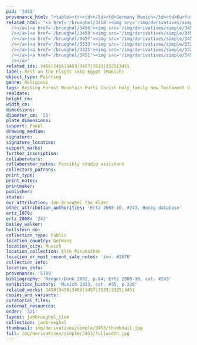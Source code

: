 ```yaml
---
pid: '3453'
provenance_html: "<table><tr><td></td><td>Germany Munich</td><td>Kurfürstlichen Gallery</td></tr></table>"
related_html: "<a href='/brueghel/3458'><img src='/img/derivatives/simple/3458/thumbnail.jpg'
  /></a>|<a href='/brueghel/3456'><img src='/img/derivatives/simple/3456/thumbnail.jpg'
  /></a>|<a href='/brueghel/3459'><img src='/img/derivatives/simple/3459/thumbnail.jpg'
  /></a>|<a href='/brueghel/3457'><img src='/img/derivatives/simple/3457/thumbnail.jpg'
  /></a>|<a href='/brueghel/3533'><img src='/img/derivatives/simple/3533/thumbnail.jpg'
  /></a>|<a href='/brueghel/3325'><img src='/img/derivatives/simple/3325/thumbnail.jpg'
  /></a>|<a href='/brueghel/3451'><img src='/img/derivatives/simple/3451/thumbnail.jpg'
  /></a>"
related_ids: 3458|3456|3459|3457|3533|3325|3451
label: Rest on the Flight into Egypt (Munich)
object_type: Painting
genre: Religious
tags: Resting Forest Mountain Putti Christ Holy_family New_Testament Virgin_Mary
realdate:
height_cm:
width_cm:
dimensions:
diameter_cm: '21'
plate_dimensions:
support: Panel
drawing_medium:
signature:
signature_location:
support_marks:
further_inscription:
collaborators:
collaborator_notes: Possibly studio assistant
collectors_patrons:
print_type:
print_notes:
printmaker:
publisher:
states:
our_attribution: Jan Brueghel the Elder
other_attribution_authorities: 'Ertz 2008-10, #243, Honig database'
ertz_1979:
ertz_2008: '243'
bailey_walker:
hollstein_no:
collection_type: Public
location_country: Germany
location_city: Munich
location_collection: Alte Pinakothek
location_or_most_recent_sale_notes: 'inv. #2876'
collection_info:
location_info:
provenance: '5789'
bibliography: 'Renger/Denk 2002, p.84; Ertz 2008-10, cat. #243'
exhibition_history: 'Munich 2013, cat. #35, p.228'
related_works: 3458|3456|3459|3457|3533|3325|3451
copies_and_variants:
curatorial_files:
external_resources:
order: '321'
layout: janbrueghel_item
collection: janbrueghel
thumbnail: img/derivatives/simple/3453/thumbnail.jpg
full: img/derivatives/simple/3453/fullwidth.jpg
---
```

